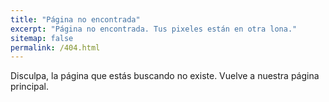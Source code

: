 ```yaml
---
title: "Página no encontrada"
excerpt: "Página no encontrada. Tus pixeles están en otra lona."
sitemap: false
permalink: /404.html
---
```


Disculpa, la página que estás buscando no existe. Vuelve a nuestra página principal.



<!-- Favicon -->
